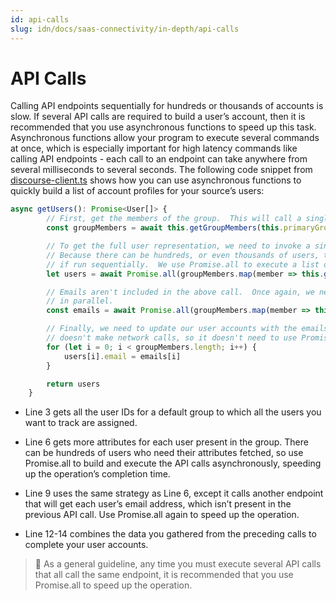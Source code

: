 ```yaml
---
id: api-calls
slug: idn/docs/saas-connectivity/in-depth/api-calls
---
```

# API Calls
Calling API endpoints sequentially for hundreds or thousands of accounts is slow. If several API calls are required to build a user’s account, then it is recommended that you use asynchronous functions to speed up this task. Asynchronous functions allow your program to execute several commands at once, which is especially important for high latency commands like calling API endpoints - each call to an endpoint can take anywhere from several milliseconds to several seconds. The following code snippet from [discourse-client.ts](https://github.com/sailpoint-oss/discourse-connector-2/blob/main/Discourse/src/discourse-client.ts) shows how you can use asynchronous functions to quickly build a list of account profiles for your source’s users:

```javascript
async getUsers(): Promise<User[]> {
        // First, get the members of the group.  This will call a single endpoint to get all the users of a group.
        const groupMembers = await this.getGroupMembers(this.primaryGroup!)

        // To get the full user representation, we need to invoke a single API call for each user.
        // Because there can be hundreds, or even thousands of users, this would take several minutes
        // if run sequentially.  We use Promise.all to execute a list of API calls in parallel.
        let users = await Promise.all(groupMembers.map(member => this.getUser(member.id!.toString())))

        // Emails aren't included in the above call.  Once again, we need to execute several API calls
        // in parallel.
        const emails = await Promise.all(groupMembers.map(member => this.getUserEmailAddress(member.username!)))

        // Finally, we need to update our user accounts with the emails we obtained.  This code
        // doesn't make network calls, so it doesn't need to use Promise.all.
        for (let i = 0; i < groupMembers.length; i++) {
            users[i].email = emails[i]
        }

        return users
    }

```
- Line 3 gets all the user IDs for a default group to which all the users you want to track are assigned. 

- Line 6 gets more attributes for each user present in the group. There can be hundreds of users who need their attributes fetched, so use Promise.all to build and execute the API calls asynchronously, speeding up the operation’s completion time.

- Line 9 uses the same strategy as Line 6, except it calls another endpoint that will get each user’s email address, which isn’t present in the previous API call. Use Promise.all again to speed up the operation.

- Line 12-14 combines the data you gathered from the preceding calls to complete your user accounts.

>📘 As a general guideline, any time you must execute several API calls that all call the same endpoint, it is recommended that you use Promise.all to speed up the operation.
